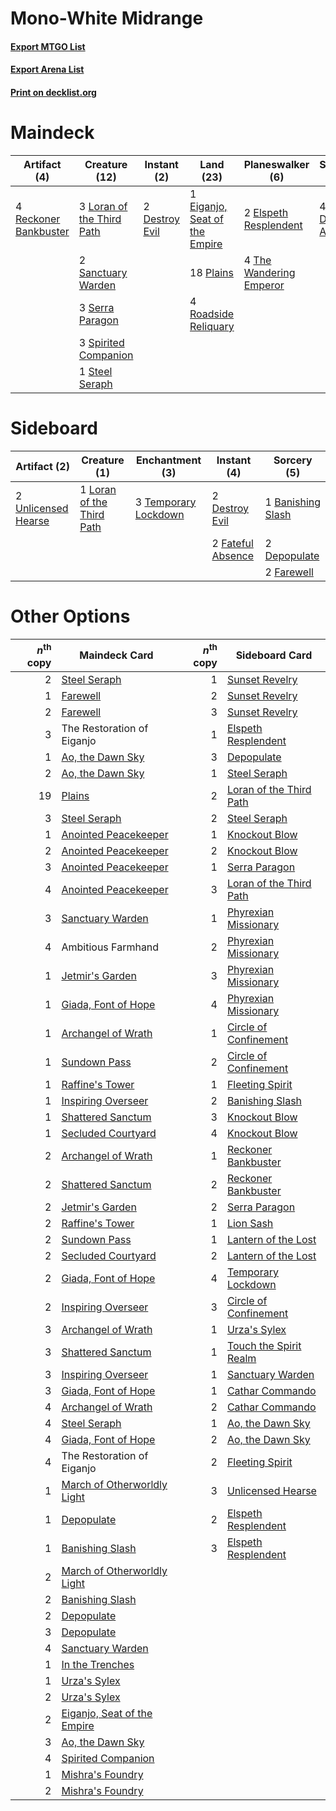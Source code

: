 # Mono-White Midrange

#### [Export MTGO List](../collection/Mono-White%20Midrange/Mono-White%20Midrange.txt)
#### [Export Arena List](../collection/Mono-White%20Midrange/Mono-White%20Midrange_arena.txt)
#### [Print on decklist.org](http://decklist.org/?deckmain=3%09Ambitious%20Farmhand%0A2%09Destroy%20Evil%0A1%09Eiganjo,%20Seat%20of%20the%20Empire%0A2%09Elspeth%20Resplendent%0A4%09Lay%20Down%20Arms%0A3%09Loran%20of%20the%20Third%20Path%0A18%09Plains%0A4%09Reckoner%20Bankbuster%0A4%09Roadside%20Reliquary%0A2%09Sanctuary%20Warden%0A3%09Serra%20Paragon%0A3%09Spirited%20Companion%0A1%09Steel%20Seraph%0A2%09The%20Restoration%20of%20Eiganjo%0A4%09The%20Wandering%20Emperor%0A4%09Wedding%20Announcement&deckside=1%09Banishing%20Slash%0A2%09Depopulate%0A2%09Destroy%20Evil%0A2%09Farewell%0A2%09Fateful%20Absence%0A1%09Loran%20of%20the%20Third%20Path%0A3%09Temporary%20Lockdown%0A2%09Unlicensed%20Hearse)
# Maindeck

|                                          Artifact (4)                                          |                                           Creature (12)                                            |                                       Instant (2)                                       |                                               Land (23)                                                |                                         Planeswalker (6)                                         |                                       Sorcery (4)                                        |        Unknown (9)         |
|------------------------------------------------------------------------------------------------|----------------------------------------------------------------------------------------------------|-----------------------------------------------------------------------------------------|--------------------------------------------------------------------------------------------------------|--------------------------------------------------------------------------------------------------|------------------------------------------------------------------------------------------|----------------------------|
|4 [Reckoner Bankbuster](http://gatherer.wizards.com/Pages/Card/Details.aspx?multiverseid=548568)|3 [Loran of the Third Path](http://gatherer.wizards.com/Pages/Card/Details.aspx?multiverseid=583597)|2 [Destroy Evil](http://gatherer.wizards.com/Pages/Card/Details.aspx?multiverseid=574497)|1 [Eiganjo, Seat of the Empire](http://gatherer.wizards.com/Pages/Card/Details.aspx?multiverseid=548581)|2 [Elspeth Resplendent](http://gatherer.wizards.com/Pages/Card/Details.aspx?multiverseid=555212)  |4 [Lay Down Arms](http://gatherer.wizards.com/Pages/Card/Details.aspx?multiverseid=583596)|3 Ambitious Farmhand        |
|                                                                                                |2 [Sanctuary Warden](http://gatherer.wizards.com/Pages/Card/Details.aspx?multiverseid=555231)       |                                                                                         |18 [Plains](http://gatherer.wizards.com/Pages/Card/Details.aspx?multiverseid=439856)                    |4 [The Wandering Emperor](http://gatherer.wizards.com/Pages/Card/Details.aspx?multiverseid=548337)|                                                                                          |2 The Restoration of Eiganjo|
|                                                                                                |3 [Serra Paragon](http://gatherer.wizards.com/Pages/Card/Details.aspx?multiverseid=574512)          |                                                                                         |4 [Roadside Reliquary](http://gatherer.wizards.com/Pages/Card/Details.aspx?multiverseid=548585)         |                                                                                                  |                                                                                          |4 Wedding Announcement      |
|                                                                                                |3 [Spirited Companion](http://gatherer.wizards.com/Pages/Card/Details.aspx?multiverseid=548333)     |                                                                                         |                                                                                                        |                                                                                                  |                                                                                          |                            |
|                                                                                                |1 [Steel Seraph](http://gatherer.wizards.com/Pages/Card/Details.aspx?multiverseid=583623)           |                                                                                         |                                                                                                        |                                                                                                  |                                                                                          |                            |


# Sideboard

|                                         Artifact (2)                                         |                                            Creature (1)                                            |                                        Enchantment (3)                                        |                                        Instant (4)                                         |                                        Sorcery (5)                                         |
|----------------------------------------------------------------------------------------------|----------------------------------------------------------------------------------------------------|-----------------------------------------------------------------------------------------------|--------------------------------------------------------------------------------------------|--------------------------------------------------------------------------------------------|
|2 [Unlicensed Hearse](http://gatherer.wizards.com/Pages/Card/Details.aspx?multiverseid=555447)|1 [Loran of the Third Path](http://gatherer.wizards.com/Pages/Card/Details.aspx?multiverseid=583597)|3 [Temporary Lockdown](http://gatherer.wizards.com/Pages/Card/Details.aspx?multiverseid=574516)|2 [Destroy Evil](http://gatherer.wizards.com/Pages/Card/Details.aspx?multiverseid=574497)   |1 [Banishing Slash](http://gatherer.wizards.com/Pages/Card/Details.aspx?multiverseid=548293)|
|                                                                                              |                                                                                                    |                                                                                               |2 [Fateful Absence](http://gatherer.wizards.com/Pages/Card/Details.aspx?multiverseid=534774)|2 [Depopulate](http://gatherer.wizards.com/Pages/Card/Details.aspx?multiverseid=555211)     |
|                                                                                              |                                                                                                    |                                                                                               |                                                                                            |2 [Farewell](http://gatherer.wizards.com/Pages/Card/Details.aspx?multiverseid=548306)       |


# Other Options

|*n*<sup>th</sup> copy|                                            Maindeck Card                                             |*n*<sup>th</sup> copy|                                          Sideboard Card                                          |
|--------------------:|------------------------------------------------------------------------------------------------------|--------------------:|--------------------------------------------------------------------------------------------------|
|                    2|[Steel Seraph](http://gatherer.wizards.com/Pages/Card/Details.aspx?multiverseid=583623)               |                    1|[Sunset Revelry](http://gatherer.wizards.com/Pages/Card/Details.aspx?multiverseid=534796)         |
|                    1|[Farewell](http://gatherer.wizards.com/Pages/Card/Details.aspx?multiverseid=548306)                   |                    2|[Sunset Revelry](http://gatherer.wizards.com/Pages/Card/Details.aspx?multiverseid=534796)         |
|                    2|[Farewell](http://gatherer.wizards.com/Pages/Card/Details.aspx?multiverseid=548306)                   |                    3|[Sunset Revelry](http://gatherer.wizards.com/Pages/Card/Details.aspx?multiverseid=534796)         |
|                    3|The Restoration of Eiganjo                                                                            |                    1|[Elspeth Resplendent](http://gatherer.wizards.com/Pages/Card/Details.aspx?multiverseid=555212)    |
|                    1|[Ao, the Dawn Sky](http://gatherer.wizards.com/Pages/Card/Details.aspx?multiverseid=548292)           |                    3|[Depopulate](http://gatherer.wizards.com/Pages/Card/Details.aspx?multiverseid=555211)             |
|                    2|[Ao, the Dawn Sky](http://gatherer.wizards.com/Pages/Card/Details.aspx?multiverseid=548292)           |                    1|[Steel Seraph](http://gatherer.wizards.com/Pages/Card/Details.aspx?multiverseid=583623)           |
|                   19|[Plains](http://gatherer.wizards.com/Pages/Card/Details.aspx?multiverseid=439856)                     |                    2|[Loran of the Third Path](http://gatherer.wizards.com/Pages/Card/Details.aspx?multiverseid=583597)|
|                    3|[Steel Seraph](http://gatherer.wizards.com/Pages/Card/Details.aspx?multiverseid=583623)               |                    2|[Steel Seraph](http://gatherer.wizards.com/Pages/Card/Details.aspx?multiverseid=583623)           |
|                    1|[Anointed Peacekeeper](http://gatherer.wizards.com/Pages/Card/Details.aspx?multiverseid=574482)       |                    1|[Knockout Blow](http://gatherer.wizards.com/Pages/Card/Details.aspx?multiverseid=555221)          |
|                    2|[Anointed Peacekeeper](http://gatherer.wizards.com/Pages/Card/Details.aspx?multiverseid=574482)       |                    2|[Knockout Blow](http://gatherer.wizards.com/Pages/Card/Details.aspx?multiverseid=555221)          |
|                    3|[Anointed Peacekeeper](http://gatherer.wizards.com/Pages/Card/Details.aspx?multiverseid=574482)       |                    1|[Serra Paragon](http://gatherer.wizards.com/Pages/Card/Details.aspx?multiverseid=574512)          |
|                    4|[Anointed Peacekeeper](http://gatherer.wizards.com/Pages/Card/Details.aspx?multiverseid=574482)       |                    3|[Loran of the Third Path](http://gatherer.wizards.com/Pages/Card/Details.aspx?multiverseid=583597)|
|                    3|[Sanctuary Warden](http://gatherer.wizards.com/Pages/Card/Details.aspx?multiverseid=555231)           |                    1|[Phyrexian Missionary](http://gatherer.wizards.com/Pages/Card/Details.aspx?multiverseid=574507)   |
|                    4|Ambitious Farmhand                                                                                    |                    2|[Phyrexian Missionary](http://gatherer.wizards.com/Pages/Card/Details.aspx?multiverseid=574507)   |
|                    1|[Jetmir's Garden](http://gatherer.wizards.com/Pages/Card/Details.aspx?multiverseid=555451)            |                    3|[Phyrexian Missionary](http://gatherer.wizards.com/Pages/Card/Details.aspx?multiverseid=574507)   |
|                    1|[Giada, Font of Hope](http://gatherer.wizards.com/Pages/Card/Details.aspx?multiverseid=555215)        |                    4|[Phyrexian Missionary](http://gatherer.wizards.com/Pages/Card/Details.aspx?multiverseid=574507)   |
|                    1|[Archangel of Wrath](http://gatherer.wizards.com/Pages/Card/Details.aspx?multiverseid=574483)         |                    1|[Circle of Confinement](http://gatherer.wizards.com/Pages/Card/Details.aspx?multiverseid=540834)  |
|                    1|[Sundown Pass](http://gatherer.wizards.com/Pages/Card/Details.aspx?multiverseid=541142)               |                    2|[Circle of Confinement](http://gatherer.wizards.com/Pages/Card/Details.aspx?multiverseid=540834)  |
|                    1|[Raffine's Tower](http://gatherer.wizards.com/Pages/Card/Details.aspx?multiverseid=555455)            |                    1|[Fleeting Spirit](http://gatherer.wizards.com/Pages/Card/Details.aspx?multiverseid=540844)        |
|                    1|[Inspiring Overseer](http://gatherer.wizards.com/Pages/Card/Details.aspx?multiverseid=555219)         |                    2|[Banishing Slash](http://gatherer.wizards.com/Pages/Card/Details.aspx?multiverseid=548293)        |
|                    1|[Shattered Sanctum](http://gatherer.wizards.com/Pages/Card/Details.aspx?multiverseid=541140)          |                    3|[Knockout Blow](http://gatherer.wizards.com/Pages/Card/Details.aspx?multiverseid=555221)          |
|                    1|[Secluded Courtyard](http://gatherer.wizards.com/Pages/Card/Details.aspx?multiverseid=548588)         |                    4|[Knockout Blow](http://gatherer.wizards.com/Pages/Card/Details.aspx?multiverseid=555221)          |
|                    2|[Archangel of Wrath](http://gatherer.wizards.com/Pages/Card/Details.aspx?multiverseid=574483)         |                    1|[Reckoner Bankbuster](http://gatherer.wizards.com/Pages/Card/Details.aspx?multiverseid=548568)    |
|                    2|[Shattered Sanctum](http://gatherer.wizards.com/Pages/Card/Details.aspx?multiverseid=541140)          |                    2|[Reckoner Bankbuster](http://gatherer.wizards.com/Pages/Card/Details.aspx?multiverseid=548568)    |
|                    2|[Jetmir's Garden](http://gatherer.wizards.com/Pages/Card/Details.aspx?multiverseid=555451)            |                    2|[Serra Paragon](http://gatherer.wizards.com/Pages/Card/Details.aspx?multiverseid=574512)          |
|                    2|[Raffine's Tower](http://gatherer.wizards.com/Pages/Card/Details.aspx?multiverseid=555455)            |                    1|[Lion Sash](http://gatherer.wizards.com/Pages/Card/Details.aspx?multiverseid=548319)              |
|                    2|[Sundown Pass](http://gatherer.wizards.com/Pages/Card/Details.aspx?multiverseid=541142)               |                    1|[Lantern of the Lost](http://gatherer.wizards.com/Pages/Card/Details.aspx?multiverseid=541135)    |
|                    2|[Secluded Courtyard](http://gatherer.wizards.com/Pages/Card/Details.aspx?multiverseid=548588)         |                    2|[Lantern of the Lost](http://gatherer.wizards.com/Pages/Card/Details.aspx?multiverseid=541135)    |
|                    2|[Giada, Font of Hope](http://gatherer.wizards.com/Pages/Card/Details.aspx?multiverseid=555215)        |                    4|[Temporary Lockdown](http://gatherer.wizards.com/Pages/Card/Details.aspx?multiverseid=574516)     |
|                    2|[Inspiring Overseer](http://gatherer.wizards.com/Pages/Card/Details.aspx?multiverseid=555219)         |                    3|[Circle of Confinement](http://gatherer.wizards.com/Pages/Card/Details.aspx?multiverseid=540834)  |
|                    3|[Archangel of Wrath](http://gatherer.wizards.com/Pages/Card/Details.aspx?multiverseid=574483)         |                    1|[Urza's Sylex](http://gatherer.wizards.com/Pages/Card/Details.aspx?multiverseid=583625)           |
|                    3|[Shattered Sanctum](http://gatherer.wizards.com/Pages/Card/Details.aspx?multiverseid=541140)          |                    1|[Touch the Spirit Realm](http://gatherer.wizards.com/Pages/Card/Details.aspx?multiverseid=548335) |
|                    3|[Inspiring Overseer](http://gatherer.wizards.com/Pages/Card/Details.aspx?multiverseid=555219)         |                    1|[Sanctuary Warden](http://gatherer.wizards.com/Pages/Card/Details.aspx?multiverseid=555231)       |
|                    3|[Giada, Font of Hope](http://gatherer.wizards.com/Pages/Card/Details.aspx?multiverseid=555215)        |                    1|[Cathar Commando](http://gatherer.wizards.com/Pages/Card/Details.aspx?multiverseid=534764)        |
|                    4|[Archangel of Wrath](http://gatherer.wizards.com/Pages/Card/Details.aspx?multiverseid=574483)         |                    2|[Cathar Commando](http://gatherer.wizards.com/Pages/Card/Details.aspx?multiverseid=534764)        |
|                    4|[Steel Seraph](http://gatherer.wizards.com/Pages/Card/Details.aspx?multiverseid=583623)               |                    1|[Ao, the Dawn Sky](http://gatherer.wizards.com/Pages/Card/Details.aspx?multiverseid=548292)       |
|                    4|[Giada, Font of Hope](http://gatherer.wizards.com/Pages/Card/Details.aspx?multiverseid=555215)        |                    2|[Ao, the Dawn Sky](http://gatherer.wizards.com/Pages/Card/Details.aspx?multiverseid=548292)       |
|                    4|The Restoration of Eiganjo                                                                            |                    2|[Fleeting Spirit](http://gatherer.wizards.com/Pages/Card/Details.aspx?multiverseid=540844)        |
|                    1|[March of Otherworldly Light](http://gatherer.wizards.com/Pages/Card/Details.aspx?multiverseid=548321)|                    3|[Unlicensed Hearse](http://gatherer.wizards.com/Pages/Card/Details.aspx?multiverseid=555447)      |
|                    1|[Depopulate](http://gatherer.wizards.com/Pages/Card/Details.aspx?multiverseid=555211)                 |                    2|[Elspeth Resplendent](http://gatherer.wizards.com/Pages/Card/Details.aspx?multiverseid=555212)    |
|                    1|[Banishing Slash](http://gatherer.wizards.com/Pages/Card/Details.aspx?multiverseid=548293)            |                    3|[Elspeth Resplendent](http://gatherer.wizards.com/Pages/Card/Details.aspx?multiverseid=555212)    |
|                    2|[March of Otherworldly Light](http://gatherer.wizards.com/Pages/Card/Details.aspx?multiverseid=548321)|                     |                                                                                                  |
|                    2|[Banishing Slash](http://gatherer.wizards.com/Pages/Card/Details.aspx?multiverseid=548293)            |                     |                                                                                                  |
|                    2|[Depopulate](http://gatherer.wizards.com/Pages/Card/Details.aspx?multiverseid=555211)                 |                     |                                                                                                  |
|                    3|[Depopulate](http://gatherer.wizards.com/Pages/Card/Details.aspx?multiverseid=555211)                 |                     |                                                                                                  |
|                    4|[Sanctuary Warden](http://gatherer.wizards.com/Pages/Card/Details.aspx?multiverseid=555231)           |                     |                                                                                                  |
|                    1|[In the Trenches](http://gatherer.wizards.com/Pages/Card/Details.aspx?multiverseid=583593)            |                     |                                                                                                  |
|                    1|[Urza's Sylex](http://gatherer.wizards.com/Pages/Card/Details.aspx?multiverseid=583625)               |                     |                                                                                                  |
|                    2|[Urza's Sylex](http://gatherer.wizards.com/Pages/Card/Details.aspx?multiverseid=583625)               |                     |                                                                                                  |
|                    2|[Eiganjo, Seat of the Empire](http://gatherer.wizards.com/Pages/Card/Details.aspx?multiverseid=548581)|                     |                                                                                                  |
|                    3|[Ao, the Dawn Sky](http://gatherer.wizards.com/Pages/Card/Details.aspx?multiverseid=548292)           |                     |                                                                                                  |
|                    4|[Spirited Companion](http://gatherer.wizards.com/Pages/Card/Details.aspx?multiverseid=548333)         |                     |                                                                                                  |
|                    1|[Mishra's Foundry](http://gatherer.wizards.com/Pages/Card/Details.aspx?multiverseid=583844)           |                     |                                                                                                  |
|                    2|[Mishra's Foundry](http://gatherer.wizards.com/Pages/Card/Details.aspx?multiverseid=583844)           |                     |                                                                                                  |

